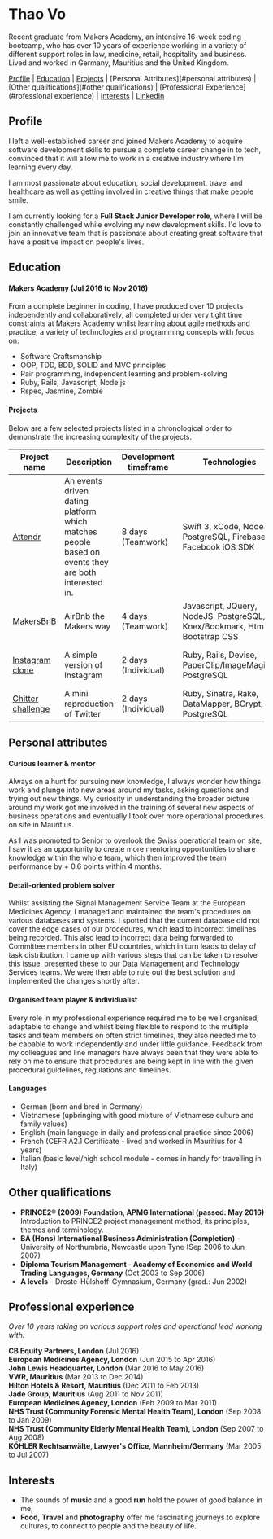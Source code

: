 # Thao Vo

Recent graduate from Makers Academy, an intensive 16-week coding bootcamp, who has over 10 years of experience working in a variety of different support roles in law, medicine, retail, hospitality and business. Lived and worked in Germany, Mauritius and the United Kingdom.

[Profile](#profile) | [Education](#education) | [Projects](#projects) | [Personal Attributes](#personal attributes) | [Other qualifications](#other qualifications) | [Professional Experience](#rofessional experience) | [Interests](#interests) | [LinkedIn](https://uk.linkedin.com/in/thao-vo-85384a31)

## Profile

I left a well-established career and joined Makers Academy to acquire software development skills to pursue a complete career change in to tech, convinced that it will allow me to work in a creative industry where I'm learning every day.

I am most passionate about education, social development, travel and healthcare as well as getting involved in creative things that make people smile.

I am currently looking for a **Full Stack Junior Developer role**, where I will be constantly challenged while evolving my new development skills. I'd love to join an innovative team that is passionate about creating great software that have a positive impact on people's lives.

## Education

#### Makers Academy (Jul 2016 to Nov 2016)

From a complete beginner in coding, I have produced over 10 projects independently and collaboratively, all completed under very tight time constraints at Makers Academy whilst learning about agile methods and practice, a variety of technologies and programming concepts with focus on:

- Software Craftsmanship
- OOP, TDD, BDD, SOLID and MVC principles
- Pair programming, independent learning and problem-solving
- Ruby, Rails, Javascript, Node.js
- Rspec, Jasmine, Zombie


#### Projects

Below are a few selected projects listed in a chronological order to demonstrate the increasing complexity of the projects.

Project name  | Description  									| Development timeframe | Technologies | Testing
------------- | ------------------------------	| ------------- |------------- |---------
[Attendr](https://github.com/littlethao/attendr.git) | An events driven dating platform which matches people based on events they are both interested in. | 8 days (Teamwork) | Swift 3, xCode, NodeJS, PostgreSQL, Firebase, Facebook iOS SDK | Jasmine
[MakersBnB](https://github.com/littlethao/makers_bnb.git) | AirBnb the Makers way | 4 days (Teamwork) | Javascript, JQuery, NodeJS, PostgreSQL, Knex/Bookmark, Html, Bootstrap CSS | Jasmine, Zombie
[Instagram clone](https://github.com/littlethao/instagram-challenge.git) | A simple version of Instagram | 2 days (Individual) | Ruby, Rails, Devise, PaperClip/ImageMagick, PostgreSQL | RSpec-rails, Capybara, Shoulda  
[Chitter challenge](https://github.com/littlethao/chitter-challenge.git) | A mini reproduction of Twitter | 2 days (Individual) | Ruby, Sinatra, Rake, DataMapper, BCrypt, PostgreSQL | RSpec, Capybara

## Personal attributes

#### Curious learner & mentor

Always on a hunt for pursuing new knowledge, I always wonder how things work and plunge into new areas around my tasks, asking questions and trying out new things. My curiosity in understanding the broader picture around my work got me involved in the training of several new aspects of business operations and eventually I took over more operational procedures on site in Mauritius.

As I was promoted to Senior to overlook the Swiss operational team on site, I saw it as an opportunity to create more mentoring opportunities to share knowledge within the whole team, which then improved the team performance by + 0.6 points within 4 months.

#### Detail-oriented problem solver

Whilst assisting the Signal Management Service Team at the European Medicines Agency, I managed and maintained the team's procedures on various databases and systems. I spotted that the current database did not cover the edge cases of our procedures, which lead to incorrect timelines being recorded. This also lead to incorrect data being forwarded to Committee members in other EU countries, which in turn leads to delay of task distribution. I came up with various steps that can be taken to resolve this issue, presented these to our Data Management and Technology Services teams. We were then able to rule out the best solution and implemented the changes shortly after.

#### Organised team player & individualist

Every role in my professional experience required me to be well organised, adaptable to change and whilst being flexible to respond to the multiple tasks and team members on often strict timelines, they also needed me to be capable to work independently and under little guidance. Feedback from my colleagues and line managers have always been that they were able to rely on me to ensure that procedures are being kept in line with the given procedural guidelines, regulations and timelines.

#### Languages

- German (born and bred in Germany)
- Vietnamese (upbringing with good mixture of Vietnamese culture and family values)
- English (main language in daily and professional practice since 2006)
- French (CEFR A2.1 Certificate - lived and worked in Mauritius for 4 years)
- Italian (basic level/high school module - comes in handy for travelling in Italy)

## Other qualifications

- **PRINCE2® (2009) Foundation, APMG International (passed: May 2016)**  
Introduction to PRINCE2 project management method, its principles, themes and terminology.
- **BA (Hons) International Business Administration (Completion)** - University of Northumbria, Newcastle upon Tyne (Sep 2006 to Jun 2007)  
- **Diploma Tourism Management - Academy of Economics and World Trading Languages, Germany** (Oct 2003 to Sep 2006)
- **A levels** - Droste-Hülshoff-Gymnasium, Germany (grad.: Jun 2002)

## Professional experience

*Over 10 years taking on various support roles and operational lead working with:*

**CB Equity Partners, London** (Jul 2016)   
**European Medicines Agency, London** (Jun 2015 to Apr 2016)   
**John Lewis Headquarter, London** (Mar 2016 to May 2016)     
**VWR, Mauritius** (Mar 2013 to Dec 2014)  
**Hilton Hotels & Resort, Mauritius** (Dec 2011 to Feb 2013)   
**Jade Group, Mauritius** (Aug 2011 to Nov 2011)   
**European Medicines Agency, London** (Feb 2009 to Mar 2011)   
**NHS Trust (Community Forensic Mental Health Team), London** (Sep 2008 to Jan 2009)   
**NHS Trust (Community Elderly Mental Health Team), London** (Sep 2007 to Aug 2008)   
**KÖHLER Rechtsanwälte, Lawyer's Office, Mannheim/Germany** (Mar 2005 to Jul 2007)   

## Interests

- The sounds of **music** and a good **run** hold the power of good balance in me;    
- **Food**, **Travel** and **photography** offer me fascinating journeys to explore cultures, to connect to people and the beauty of life.

